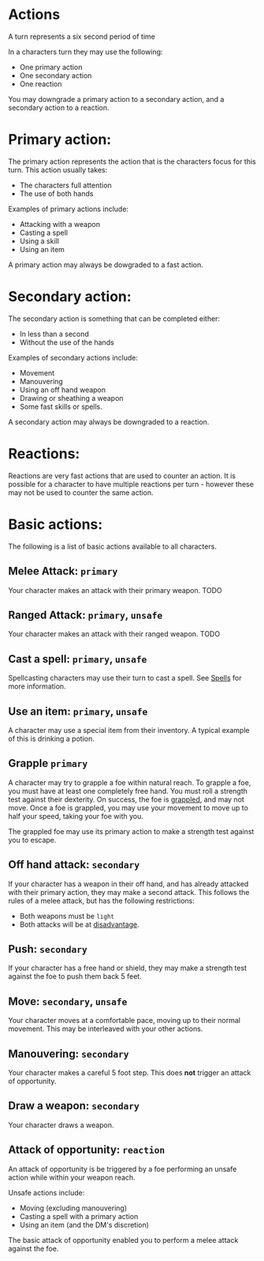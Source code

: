 # Actions

A turn represents a six second period of time

In a characters turn they may use the following:
 * One primary action
 * One secondary action
 * One reaction

You may downgrade a primary action to a secondary action, and a secondary action to a reaction.

# Primary action:
The primary action represents the action that is the characters focus for this turn. This action usually takes:
 * The characters full attention
 * The use of both hands

Examples of primary actions include:
 * Attacking with a weapon
 * Casting a spell
 * Using a skill
 * Using an item

A primary action may always be dowgraded to a fast action.

# Secondary action:
The secondary action is something that can be completed either:
 * In less than a second
 * Without the use of the hands

Examples of secondary actions include:
 * Movement
 * Manouvering
 * Using an off hand weapon
 * Drawing or sheathing a weapon
 * Some fast skills or spells.

 A secondary action may always be downgraded to a reaction.

# Reactions:
Reactions are very fast actions that are used to counter an action. It is possible for a character to have multiple reactions per turn - however these may not be used to counter the same action.

# Basic actions:
The following is a list of basic actions available to all characters.

## Melee Attack: `primary`
Your character makes an attack with their primary weapon. TODO

## Ranged Attack: `primary`, `unsafe`
Your character makes an attack with their ranged weapon. TODO

## Cast a spell: `primary`, `unsafe`
Spellcasting characters may use their turn to cast a spell.
See [Spells](spells.md) for more information.

## Use an item: `primary`, `unsafe`
A character may use a special item from their inventory. A typical example of this is drinking a potion.

## Grapple `primary`
A character may try to grapple a foe within natural reach. To grapple a foe, you must have at least one completely free hand. You must roll a strength test against their dexterity. On success, the foe is [grappled](statuses.md#grappled), and may not move. Once a foe is grappled, you may use your movement to move up to half your speed, taking your foe with you.

The grappled foe may use its primary action to make a strength test against you to escape.

## Off hand attack: `secondary`
If your character has a weapon in their off hand, and has already attacked with their primary action, they may make a second attack. This follows the rules of a melee attack, but has the following restrictions:
 * Both weapons must be `light`
 * Both attacks will be at [disadvantage](rolls.md#Disadvantage).

## Push: `secondary`
If your character has a free hand or shield, they may make a strength test against the foe to push them back 5 feet.

## Move: `secondary`, `unsafe`
Your character moves at a comfortable pace, moving up to their normal movement. This may be interleaved with your other actions.

## Manouvering: `secondary`
Your character makes a careful 5 foot step. This does **not** trigger an attack of opportunity.

## Draw a weapon: `secondary`
Your character draws a weapon.

## Attack of opportunity: `reaction`
An attack of opportunity is be triggered by a foe performing an unsafe action while within your weapon reach.

Unsafe actions include:
 * Moving (excluding manouvering)
 * Casting a spell with a primary action
 * Using an item (and the DM's discretion)

The basic attack of opportunity enabled you to perform a melee attack against the foe.

